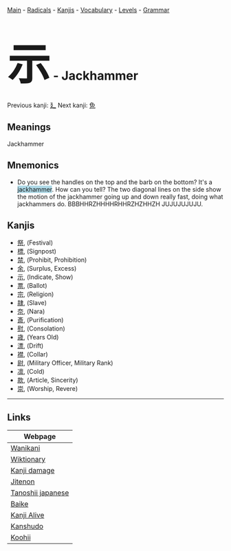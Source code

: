 <style> bigfont {font-size: 100px}</style>
[Main](../README.md) -
[Radicals](../radicals.md) -
[Kanjis](../kanjis.md) -
[Vocabulary](../vocabulary.md) -
[Levels](../levels.md) -
[Grammar](../grammar.md)
# <bigfont> 示</bigfont> - Jackhammer 

Previous kanji: [廴](廴.md) Next kanji: [免](免.md) 

## Meanings
 Jackhammer
## Mnemonics
 * Do you see the handles on the top and the barb on the bottom? It's a <span style="background-color:#ADD8E6"> jackhammer</span>. How can you tell? The two diagonal lines on the side show the motion of the jackhammer going up and down really fast, doing what jackhammers do. BBBHHRZHHHHRHHRZHZHHZH JUJUJUJUJU.


## Kanjis
 * [祭](../kanjis/祭.md), (Festival)
* [標](../kanjis/標.md), (Signpost)
* [禁](../kanjis/禁.md), (Prohibit, Prohibition)
* [余](../kanjis/余.md), (Surplus, Excess)
* [示](../kanjis/示.md), (Indicate, Show)
* [票](../kanjis/票.md), (Ballot)
* [宗](../kanjis/宗.md), (Religion)
* [隷](../kanjis/隷.md), (Slave)
* [奈](../kanjis/奈.md), (Nara)
* [斎](../kanjis/斎.md), (Purification)
* [慰](../kanjis/慰.md), (Consolation)
* [歳](../kanjis/歳.md), (Years Old)
* [漂](../kanjis/漂.md), (Drift)
* [襟](../kanjis/襟.md), (Collar)
* [尉](../kanjis/尉.md), (Military Officer, Military Rank)
* [凛](../kanjis/凛.md), (Cold)
* [款](../kanjis/款.md), (Article, Sincerity)
* [崇](../kanjis/崇.md), (Worship, Revere)



---

## Links 

| Webpage |
| --- |
| [Wanikani          ](https://www.wanikani.com/kanji/示) |
| [Wiktionary        ](https://en.wiktionary.org/wiki/示) |
| [Kanji damage      ](http://www.kanjidamage.com/kanji/search?utf8=✓&q=示) |
| [Jitenon           ](https://jitenon.com/kanji/示) |
| [Tanoshii japanese ](https://www.tanoshiijapanese.com/dictionary/kanji.cfm?k=示) |
| [Baike             ](https://baike.baidu.com/item/示) |
| [Kanji Alive       ](https://app.kanjialive.com/示) |
| [Kanshudo          ](https://www.kanshudo.com/searchmn?q=示) |
| [Koohii            ](https://kanji.koohii.com/study/kanji/示) |
